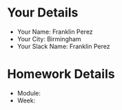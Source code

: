 <!--

The title for your pull request should be made in this format

CITY CLASS_NO - FIRST_NAME LAST_NAME - MODULE - WEEK_NO

For example,

London Class 7 - Chris Owen - HTML/CSS - Week 1

-->

# Your Details

- Your Name: Franklin Perez 
- Your City: Birmingham
- Your Slack Name: Franklin Perez

# Homework Details

- Module:
- Week:
